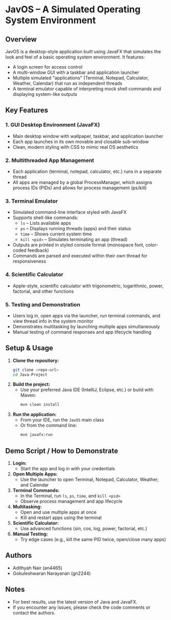# JavOS – A Simulated Operating System Environment

## Overview

JavOS is a desktop-style application built using JavaFX that simulates the look and feel of a basic operating system environment. It features:

- A login screen for access control
- A multi-window GUI with a taskbar and application launcher
- Multiple simulated "applications" (Terminal, Notepad, Calculator, Weather, Calendar) that run as independent threads
- A terminal emulator capable of interpreting mock shell commands and displaying system-like outputs

## Key Features

### 1. GUI Desktop Environment (JavaFX)

- Main desktop window with wallpaper, taskbar, and application launcher
- Each app launches in its own movable and closable sub-window
- Clean, modern styling with CSS to mimic real OS aesthetics

### 2. Multithreaded App Management

- Each application (terminal, notepad, calculator, etc.) runs in a separate thread
- All apps are managed by a global ProcessManager, which assigns process IDs (PIDs) and allows for process management (ps/kill)

### 3. Terminal Emulator

- Simulated command-line interface styled with JavaFX
- Supports shell-like commands:
  - `ls` – Lists available apps
  - `ps` – Displays running threads (apps) and their status
  - `time` – Shows current system time
  - `kill <pid>` – Simulates terminating an app (thread)
- Outputs are printed in styled console format (monospace font, color-coded feedback)
- Commands are parsed and executed within their own thread for responsiveness

### 4. Scientific Calculator

- Apple-style, scientific calculator with trigonometric, logarithmic, power, factorial, and other functions

### 5. Testing and Demonstration

- Users log in, open apps via the launcher, run terminal commands, and view thread info in the system monitor
- Demonstrates multitasking by launching multiple apps simultaneously
- Manual testing of command responses and app lifecycle handling

## Setup & Usage

1. **Clone the repository:**
   ```sh
   git clone <repo-url>
   cd Java-Project
   ```
2. **Build the project:**
   - Use your preferred Java IDE (IntelliJ, Eclipse, etc.) or build with Maven:
     ```sh
     mvn clean install
     ```
3. **Run the application:**
   - From your IDE, run the `JavOS` main class
   - Or from the command line:
     ```sh
     mvn javafx:run
     ```

## Demo Script / How to Demonstrate

1. **Login:**
   - Start the app and log in with your credentials
2. **Open Multiple Apps:**
   - Use the launcher to open Terminal, Notepad, Calculator, Weather, and Calendar
3. **Terminal Commands:**
   - In the Terminal, run `ls`, `ps`, `time`, and `kill <pid>`
   - Observe process management and app lifecycle
4. **Multitasking:**
   - Open and use multiple apps at once
   - Kill and restart apps using the terminal
5. **Scientific Calculator:**
   - Use advanced functions (sin, cos, log, power, factorial, etc.)
6. **Manual Testing:**
   - Try edge cases (e.g., kill the same PID twice, open/close many apps)

## Authors

- Adithyah Nair (an4465)
- Gokuleshwaran Narayanan (gn2244)

## Notes

- For best results, use the latest version of Java and JavaFX.
- If you encounter any issues, please check the code comments or contact the authors.

